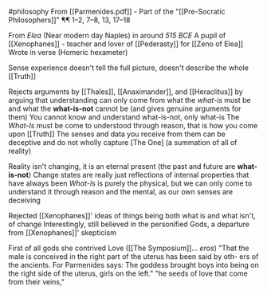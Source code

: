 #philosophy 
From [[Parmenides.pdf]] - Part of the "[[Pre-Socratic Philosophers]]"
¶¶ 1–2, 7–8, 13, 17–18

From *Elea* (Near modern day Naples) in around *515 BCE*
	A pupil of [[Xenophanes]] - teacher and lover of [[Pederasty]] for [[Zeno of Elea]]
Wrote in verse (Homeric hexameter)

Sense experience doesn't tell the full picture, doesn't describe the whole [[Truth]]

Rejects arguments by [[Thales]], [[Anaximander]], and [[Heraclitus]] by arguing that understanding can only come from what the *what-is* must be and what the **what-is-not** cannot be (and gives genuine arguments for them)
	You cannot know and understand what-is-not, only what-is
	The *What-Is* must be come to understood through reason, that is how you come upon [[Truth]]
	The senses and data you receive from them can be deceptive and do not wholly capture [The One] (a summation of all of reality)

Reality isn't changing, it is an eternal present (the past and future are **what-is-not**)
	Change states are really just reflections of internal properties that have always been
	*What-Is* is purely the physical, but we can only come to understand it through reason and the mental, as our own senses are deceiving

Rejected [[Xenophanes]]' ideas of things being both what is and what isn't, of change
	Interestingly, still believed in the personified Gods, a departure from [[Xenophanes]]' skepticism 

 First of all gods she contrived Love ([[The Symposium]]... *eros*) 
	 "That the male is conceived in the right part of the uterus has been said by oth- ers of the ancients. For Parmenides says: The goddess brought boys into being on the right side of the uterus, girls on the left."
	 "he seeds of love that come from their veins,"